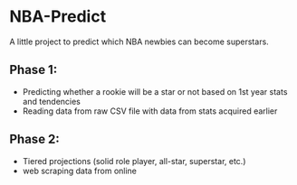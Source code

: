# NBA-Predict
A little project to predict which NBA newbies can become superstars.

## Phase 1:
- Predicting whether a rookie will be a star or not based on 1st year stats and tendencies
- Reading data from raw CSV file with data from stats acquired earlier

## Phase 2:
- Tiered projections (solid role player, all-star, superstar, etc.)
- web scraping data from online
